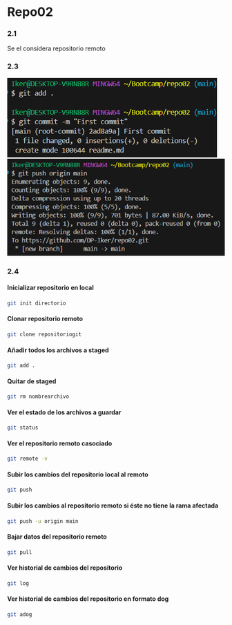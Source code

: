 # Repo02

### 2.1  
Se el considera repositorio remoto  

### 2.3
![](img/1.PNG)  
![](img/2.PNG)

### 2.4
#### Inicializar repositorio en local
```bash
git init directorio
``` 
#### Clonar repositorio remoto
```bash
git clone repositoriogit
```

#### Añadir todos los archivos a staged
```bash
git add .
```

#### Quitar de staged
```bash
git rm nombrearchivo
```

#### Ver el estado de los archivos a guardar
```bash
git status
```

#### Ver el repositorio remoto casociado
```bash
git remote -v
```

#### Subir los cambios del repositorio local al remoto
```bash
git push
```

#### Subir los cambios al repositorio remoto si éste no tiene la rama afectada
```bash
git push -u origin main
```

#### Bajar datos del repositorio remoto
```bash
git pull
```

#### Ver historial de cambios del repositorio
```bash
git log
```

#### Ver historial de cambios del repositorio en formato dog
```bash
git adog
```